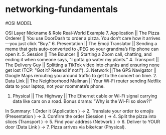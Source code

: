 # networking-fundamentals
#OSI MODEL

OSI Layer	Nickname & Role	Real-World Example
7. Application	|| The Pizza Orderer	|| You use DoorDash to order a pizza. You don’t care how it arrives—you just click "Buy."
6. Presentation	|| The Emoji Translator || 	Sending a meme that gets auto-converted to JPEG so your grandma’s flip phone can open it.
5. Session	|| The Bouncer || Starting a Zoom call, chatting, and ending it when someone says, "I gotta go water my plants."
4. Transport || The Delivery Guy || Splitting a TikTok video into chunks and ensuring none get lost (TCP: "Got it? Resend if not!").
3. Network ||The GPS Navigator || Google Maps rerouting you around traffic to get to the concert on time.
2. Data Link || The Neighborhood Mailman || Your Wi-Fi router sending Netflix data to your laptop, not your roommate’s phone.
1. Physical ||	The Highway || The Ethernet cable or Wi-Fi signal carrying data like cars on a road. Bonus drama: "Why is the Wi-Fi so slow?!"

In Summary: 1.Order it (Application ) → 2. Translate your order to emojis (Presentation ) → 3. Confirm the order (Session ) → 4. Split the pizza into slices (Transport ) → 5. Find your address (Network ) → 6. Deliver to YOUR door (Data Link ) → 7. Pizza arrives via bike/car (Physical).

